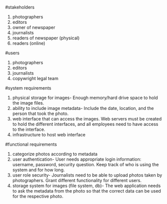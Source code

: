 #stakeholders
1. photographers
2. editors
3. owner of newspaper
4. journalists
5. readers of newspaper (physical)
6. readers (online)

#users
1. photographers
2. editors 
3. journalists
4. copywright legal team 

#system requirements
1. physical storage for images- Enough memory/hard drive space to hold the image files. 
2. ability to include image metadata- Include the date, location, and the person that took the photo. 
3. web interface that can access the images. Web servers must be created to hold the different interfaces, and all employees need to have access to the interface. 
4. infrastructure to host web interface

#functional requirements
1. categorize photos according to metadata
2. user authentication- User needs appropriate login information: username, password, security question. Keep track of who is using the system and for how long. 
3. user role security- Journalists need to be able to upload photos taken by photographers. Grant different functionality for different users. 
4. storage system for images (file system, db)- The web application needs to ask the metadata from the photo so that the correct data can be used for the respective photo. 
